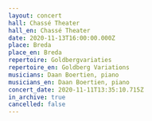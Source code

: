 ```yaml
---
layout: concert
hall: Chassé Theater
hall_en: Chassé Theater
date: 2020-11-13T16:00:00.000Z
place: Breda
place_en: Breda
repertoire: Goldbergvariaties
repertoire_en: Goldberg Variations
musicians: Daan Boertien, piano
musicians_en: Daan Boertien, piano
concert_date: 2020-11-11T13:35:10.715Z
in_archive: true
cancelled: false
---
```

